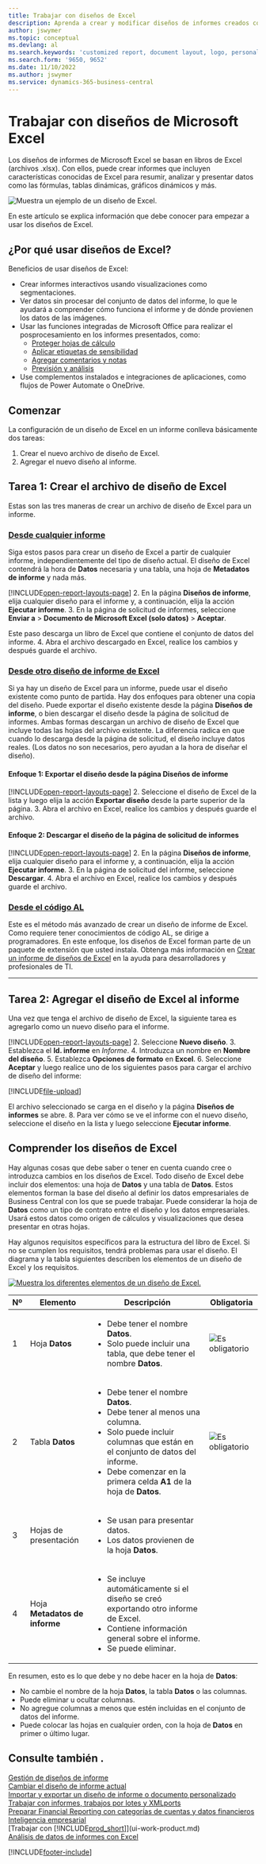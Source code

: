 ```yaml
---
title: Trabajar con diseños de Excel
description: Aprenda a crear y modificar diseños de informes creados con Excel.
author: jswymer
ms.topic: conceptual
ms.devlang: al
ms.search.keywords: 'customized report, document layout, logo, personalize'
ms.search.form: '9650, 9652'
ms.date: 11/10/2022
ms.author: jswymer
ms.service: dynamics-365-business-central
---
```

# <a name="working-with-microsoft-excel-layouts"></a>Trabajar con diseños de Microsoft Excel

Los diseños de informes de Microsoft Excel se basan en libros de Excel (archivos .xlsx). Con ellos, puede crear informes que incluyen características conocidas de Excel para resumir, analizar y presentar datos como las fórmulas, tablas dinámicas, gráficos dinámicos y más.

![Muestra un ejemplo de un diseño de Excel.](media/excel-layout-2.png)

En este artículo se explica información que debe conocer para empezar a usar los diseños de Excel.

## <a name="why-use-excel-layouts"></a>¿Por qué usar diseños de Excel?

Beneficios de usar diseños de Excel:

- Crear informes interactivos usando visualizaciones como segmentaciones.
- Ver datos sin procesar del conjunto de datos del informe, lo que le ayudará a comprender cómo funciona el informe y de dónde provienen los datos de las imágenes.
- Usar las funciones integradas de Microsoft Office para realizar el posprocesamiento en los informes presentados, como:
  - [Proteger hojas de cálculo](https://support.microsoft.com/office/protect-a-worksheet-3179efdb-1285-4d49-a9c3-f4ca36276de6)
  - [Aplicar etiquetas de sensibilidad](https://support.microsoft.com/office/apply-sensitivity-labels-to-your-files-and-email-in-office-2f96e7cd-d5a4-403b-8bd7-4cc636bae0f9)
  - [Agregar comentarios y notas](https://support.microsoft.com/office/insert-comments-and-notes-in-excel-65f504d8-160b-4a05-ac30-46fbd5227a52)
  - [Previsión y análisis](https://support.microsoft.com/office/introduction-to-what-if-analysis-22bffa5f-e891-4acc-bf7a-e4645c446fb4)
- Use complementos instalados e integraciones de aplicaciones, como flujos de Power Automate o OneDrive.

## <a name="get-started"></a>Comenzar

La configuración de un diseño de Excel en un informe conlleva básicamente dos tareas:

1. Crear el nuevo archivo de diseño de Excel.
2. Agregar el nuevo diseño al informe.

## <a name="task-1-create-the-excel-layout-file"></a>Tarea 1: Crear el archivo de diseño de Excel

Estas son las tres maneras de crear un archivo de diseño de Excel para un informe.

### [Desde cualquier informe](#tab/any-report)

Siga estos pasos para crear un diseño de Excel a partir de cualquier informe, independientemente del tipo de diseño actual. El diseño de Excel contendrá la hora de **Datos** necesaria y una tabla, una hoja de **Metadatos de informe** y nada más.

[!INCLUDE[open-report-layouts-page](includes/open-report-layouts-page.md)]
2. En la página **Diseños de informe**, elija cualquier diseño para el informe y, a continuación, elija la acción **Ejecutar informe**.
3. En la página de solicitud de informes, seleccione **Enviar a** > **Documento de Microsoft Excel (solo datos)** > **Aceptar**.

   Este paso descarga un libro de Excel que contiene el conjunto de datos del informe.
4. Abra el archivo descargado en Excel, realice los cambios y después guarde el archivo.

### [Desde otro diseño de informe de Excel](#tab/other-layout)

Si ya hay un diseño de Excel para un informe, puede usar el diseño existente como punto de partida. Hay dos enfoques para obtener una copia del diseño. Puede exportar el diseño existente desde la página **Diseños de informe**, o bien descargar el diseño desde la página de solicitud de informes. Ambas formas descargan un archivo de diseño de Excel que incluye todas las hojas del archivo existente. La diferencia radica en que cuando lo descarga desde la página de solicitud, el diseño incluye datos reales. (Los datos no son necesarios, pero ayudan a la hora de diseñar el diseño).

#### <a name="approach-1-export-the-layout-from-the-report-layouts-page"></a>Enfoque 1: Exportar el diseño desde la página **Diseños de informe**

[!INCLUDE[open-report-layouts-page](includes/open-report-layouts-page.md)]
2. Seleccione el diseño de Excel de la lista y luego elija la acción **Exportar diseño** desde la parte superior de la página.
3. Abra el archivo en Excel, realice los cambios y después guarde el archivo.

#### <a name="approach-2-download-the-layout-from-the-reports-request-page"></a>Enfoque 2: Descargar el diseño de la página de solicitud de informes

[!INCLUDE[open-report-layouts-page](includes/open-report-layouts-page.md)]
2. En la página **Diseños de informe**, elija cualquier diseño para el informe y, a continuación, elija la acción **Ejecutar informe**.
3. En la página de solicitud del informe, seleccione **Descargar**.
4. Abra el archivo en Excel, realice los cambios y después guarde el archivo.

### [Desde el código AL](#tab/from-code)

Este es el método más avanzado de crear un diseño de informe de Excel. Como requiere tener conocimientos de código AL, se dirige a programadores. En este enfoque, los diseños de Excel forman parte de un paquete de extensión que usted instala. Obtenga más información en [Crear un informe de diseños de Excel](/dynamics365/business-central/dev-itpro/developer/devenv-howto-excel-report-layout) en la ayuda para desarrolladores y profesionales de TI.

---

## <a name="task-2-add-the-excel-layout-to-the-report"></a>Tarea 2: Agregar el diseño de Excel al informe

Una vez que tenga el archivo de diseño de Excel, la siguiente tarea es agregarlo como un nuevo diseño para el informe.

[!INCLUDE[open-report-layouts-page](includes/open-report-layouts-page.md)]
2. Seleccione **Nuevo diseño**.
3. Establezca el **Id. informe** en *Informe*.
4. Introduzca un nombre en **Nombre del diseño**.
5. Establezca **Opciones de formato** en **Excel**.
6. Seleccione **Aceptar** y luego realice uno de los siguientes pasos para cargar el archivo de diseño del informe:

   [!INCLUDE[file-upload](includes/file-upload.md)]

   El archivo seleccionado se carga en el diseño y la página **Diseños de informes** se abre.
8. Para ver cómo se ve el informe con el nuevo diseño, seleccione el diseño en la lista y luego seleccione **Ejecutar informe**.

<!--

**Data** sheet
  - An Excel layout must contain a sheet named **Data**.
  - The **Data** sheet must include a table named **Data**.

**Data** table
  - The **Data** sheet must include a table named **Data**.
  - The table must have at least one column and can only include columns that are also in the report dataset.
  - The table must start in the first cell **A1** of the **Data** sheet.

3. Report metadata 
-->

## <a name="understanding-excel-layouts"></a>Comprender los diseños de Excel

Hay algunas cosas que debe saber o tener en cuenta cuando cree o introduzca cambios en los diseños de Excel. Todo diseño de Excel debe incluir dos elementos: una hoja de **Datos** y una tabla de **Datos**. Estos elementos forman la base del diseño al definir los datos empresariales de Business Central con los que se puede trabajar. Puede considerar la hoja de **Datos** como un tipo de contrato entre el diseño y los datos empresariales. Usará estos datos como origen de cálculos y visualizaciones que desea presentar en otras hojas.

Hay algunos requisitos específicos para la estructura del libro de Excel. Si no se cumplen los requisitos, tendrá problemas para usar el diseño. El diagrama y la tabla siguientes describen los elementos de un diseño de Excel y los requisitos.

[![Muestra los diferentes elementos de un diseño de Excel.](media/excel-layout-callouts-2.png)](media/excel-layout-callouts-2.png#lightbox)

|Nº|Elemento|Descripción|Obligatoria|
|---|-------|----|---|
|1|Hoja **Datos**|<ul><li>Debe tener el nombre **Datos**.</li><li>Solo puede incluir una tabla, que debe tener el nombre **Datos**.</li></ul>|![Es obligatorio](media/check.png) | 
|2|Tabla **Datos**|<ul><li>Debe tener el nombre **Datos**.</li><li>Debe tener al menos una columna.</li><li>Solo puede incluir columnas que están en el conjunto de datos del informe.</li><li>Debe comenzar en la primera celda **A1** de la hoja de **Datos**.</li></ul>|![Es obligatorio](media/check.png)|
|3|Hojas de presentación|<ul><li>Se usan para presentar datos.</li><li>Los datos provienen de la hoja **Datos**. </li></ul>||
|4|Hoja **Metadatos de informe**|<ul><li>Se incluye automáticamente si el diseño se creó exportando otro informe de Excel.</li><li>Contiene información general sobre el informe.</li><li>Se puede eliminar.</li></ul>|

En resumen, esto es lo que debe y no debe hacer en la hoja de **Datos**:

- No cambie el nombre de la hoja **Datos**, la tabla **Datos** o las columnas.
- Puede eliminar u ocultar columnas.
- No agregue columnas a menos que estén incluidas en el conjunto de datos del informe.
- Puede colocar las hojas en cualquier orden, con la hoja de **Datos** en primer o último lugar.

## <a name="see-also"></a>Consulte también .

[Gestión de diseños de informe](ui-manage-report-layouts.md)  
[Cambiar el diseño de informe actual](ui-how-change-layout-currently-used-report.md)  
[Importar y exportar un diseño de informe o documento personalizado](ui-how-import-and-export-report-layout.md)  
[Trabajar con informes, trabajos por lotes y XMLports](ui-work-report.md)  
[Preparar Financial Reporting con categorías de cuentas y datos financieros](bi-how-work-account-schedule.md)  
[Inteligencia empresarial](bi.md)  
[Trabajar con [!INCLUDE[prod_short](includes/prod_short.md)]](ui-work-product.md)  
[Análisis de datos de informes con Excel](report-analyze-excel.md)  

[!INCLUDE[footer-include](includes/footer-banner.md)]

